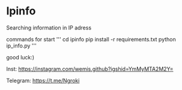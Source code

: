 # Ipinfo
Searching information in IP adress

commands for start
'''
cd ipinfo
pip install -r requirements.txt
python ip_info.py
'''

good luck:)

Inst: https://instagram.com/wemis.github?igshid=YmMyMTA2M2Y=

Telegram: https://t.me/Ngroki
